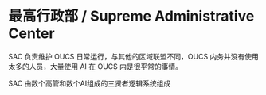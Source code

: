 # 最高行政部 / Supreme Administrative Center

SAC 负责维护 OUCS 日常运行，与其他的区域联盟不同，OUCS 内务并没有使用太多的人员，大量使用 AI 在 OUCS 内是很平常的事情。  

SAC 由数个高管和数个AI组成的三贤者逻辑系统组成

